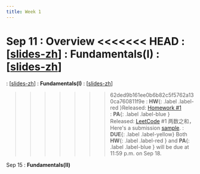 ```yaml
---
title: Week 1
---
```


Sep 11
: **Overview**
<<<<<<< HEAD
  :  \[[slides-zh](https://basics.sjtu.edu.cn/~yangqizhe/pdf/algo2023w/slides/AlgoLec0-handout-zh.pdf)\]
: **Fundamentals(I)**
  :  \[[slides-zh](https://basics.sjtu.edu.cn/~yangqizhe/pdf/algo2023w/slides/AlgoLec1-handout-zh.pdf)\]
=======
  :  \[[slides-zh](https://basics.sjtu.edu.cn/~yangqizhe/pdf/algo2023w/slides/0-overview-handout-zh.pdf)\]
: **Fundamentals(I)**
  :  \[[slides-zh](https://basics.sjtu.edu.cn/~yangqizhe/pdf/algo2023w/slides/1-introduction-handout-zh.pdf)\]
>>>>>>> 62ded9b161ee0b6b82c5f5762a130ca760811f9e
:  **HW**{: .label .label-red }Released: [Homework #1](https://basics.sjtu.edu.cn/~yangqizhe/pdf/algo2023w/homework/Algo-hw1.pdf)  
: **PA**{: .label .label-blue } Released: [LeetCode](https://leetcode.cn/problems/two-sum/) #1 两数之和，Here's a submission [sample](https://basics.sjtu.edu.cn/~yangqizhe/pdf/algo2023w/homework/sample.pdf).
: **DUE**{: .label .label-yellow} Both **HW**{: .label .label-red } and  **PA**{: .label .label-blue } will be due at 11:59 p.m. on Sep 18.

Sep 15
: **Fundamentals(II)**


  

